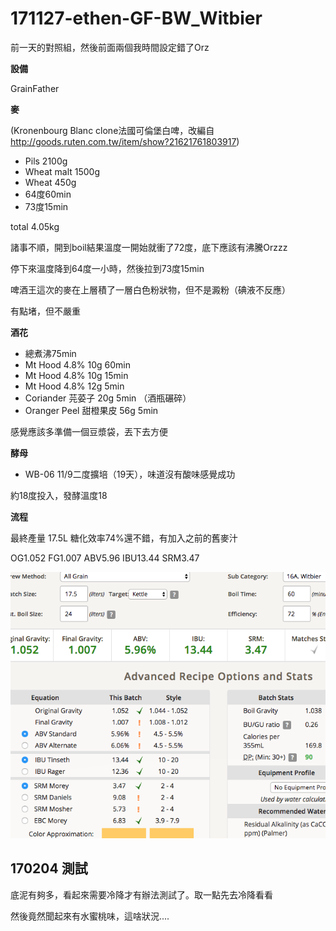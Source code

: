 # 171127-ethen-GF-BW_Witbier

前一天的對照組，然後前面兩個我時間設定錯了Orz

**設備**

GrainFather

**麥**

(Kronenbourg Blanc clone法國可倫堡白啤，改編自 <http://goods.ruten.com.tw/item/show?21621761803917>)

* Pils 2100g
* Wheat malt 1500g
* Wheat 450g
* 64度60min
* 73度15min

total 4.05kg

諸事不順，開到boil結果溫度一開始就衝了72度，底下應該有沸騰Orzzz

停下來溫度降到64度一小時，然後拉到73度15min

啤酒王這次的麥在上層積了一層白色粉狀物，但不是澱粉（碘液不反應）

有點堵，但不嚴重

**酒花**

* 總煮沸75min
* Mt Hood 4.8% 10g 60min
* Mt Hood 4.8% 10g 15min
* Mt Hood 4.8% 12g 5min
* Coriander 芫荽子 20g 5min （酒瓶碾碎）
* Oranger Peel 甜橙果皮 56g 5min

感覺應該多準備一個豆漿袋，丟下去方便

**酵母**
 
* WB-06 11/9二度擴培（19天），味道沒有酸味感覺成功

約18度投入，發酵溫度18

**流程**

最終產量 17.5L 糖化效率74%還不錯，有加入之前的舊麥汁

OG1.052 FG1.007 ABV5.96 IBU13.44 SRM3.47 

![](../img/test81.png)

## 170204 測試

底泥有夠多，看起來需要冷降才有辦法測試了。取一點先去冷降看看

然後竟然聞起來有水蜜桃味，這啥狀況....